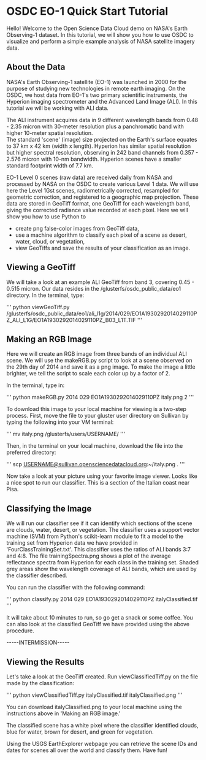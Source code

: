 # OSDC EO-1 Quick Start Tutorial

Hello! Welcome to the Open Science Data Cloud demo on NASA's Earth Observing-1 dataset. 
In this tutorial, we will show you how to use OSDC to visualize
and perform a simple example analysis of NASA satellite imagery data.

## About the Data
NASA's Earth Observing-1 satellite (EO-1) was launched in 2000 for the purpose of 
studying new technologies in remote earth imaging. On the OSDC, we host data from 
EO-1's two primary scientific instruments, the Hyperion imaging spectrometer and the 
Advanced Land Image (ALI). In this tutorial we will be working with ALI data.

The ALI instrument acquires data in 9 different wavelength bands from 0.48 - 2.35 micron
with 30-meter resolution plus a panchromatic band with higher 10-meter spatial resolution.  
The standard 'scene' (image) size projected on the Earth's surface equates to 37 km x 42 km 
(width x length).  Hyperion has similar spatial resolution but higher spectral resolution, 
observing in 242 band channels from 0.357 - 2.576 micron with 10-nm bandwidth. 
Hyperion scenes have a smaller standard footprint width of 7.7 km.

EO-1 Level 0 scenes (raw data) are received daily from NASA and processed by NASA on the 
OSDC to create various Level 1 data.  We will use here the Level 1Gst scenes, 
radiometrically corrected, resampled for geometric correction, and registered to a 
geographic map projection. 
These data are stored in GeoTiff format, one GeoTiff for each wavelength band, giving the 
corrected radiance value recorded at each pixel. Here we will show you how to use Python to 
* create png false-color images from GeoTiff data,
* use a machine algorithm to classify each pixel of a scene as desert, water, cloud, or vegetation,
* view GeoTiffs and save the results of your classification as an image.

## Viewing a GeoTiff
We will take a look at an example ALI GeoTiff from band 3, covering 0.45 - 0.515 micron. 
Our data resides in the /glusterfs/osdc_public_data/eo1 directory.  In the terminal, type:

'''
python viewGeoTiff.py /glusterfs/osdc_public_data/eo1/ali_l1g/2014/029/EO1A1930292014029110PZ_ALI_L1G/EO1A1930292014029110PZ_B03_L1T.TIF
'''

## Making an RGB Image
Here we will create an RGB image from three bands of an individual ALI scene. 
We will use the makeRGB.py script to look at a scene observed on the 29th 
day of 2014 and save it as a png image.  To make the image a little brighter,
we tell the script to scale each color up by a factor of 2.

In the terminal, type in:

'''
python makeRGB.py 2014 029 EO1A1930292014029110PZ italy.png 2
'''

To download this image to your local machine for viewing is a two-step process.
First, move the file to your gluster user directory on Sullivan
by typing the following into your VM terminal:

'''
mv italy.png /glusterfs/users/USERNAME/
'''

Then, in the terminal on your local machine, download the file into the preferred directory:

'''
scp USERNAME@sullivan.opensciencedatacloud.org:~/italy.png .
'''

Now take a look at your picture using your favorite image viewer.
Looks like a nice spot to run our classifier. This is a section of the Italian coast near Pisa.
 
## Classifying the Image
We will run our classifier see if it can identify which sections of the scene are clouds, 
water, desert, or vegetation.  The classifier uses a support vector machine (SVM) 
from Python's scikit-learn module to fit a model
to the training set from Hyperion data we have provided in 'FourClassTrainingSet.txt'. 
This classifier uses the ratios of ALI bands 3:7 and 4:8.
The file trainingSpectra.png shows a plot of the average reflectance spectra from Hyperion 
for each class in the training set.  Shaded grey areas show the wavelength coverage of
ALI bands, which are used by the classifier described.

You can run the classifier with the following command:

'''
python classify.py 2014 029 EO1A1930292014029110PZ italyClassified.tif
'''

It will take about 10 minutes to run, so go get a snack or some coffee. You 
can also look at the classified GeoTiff we have provided using the above procedure.

-----INTERMISSION-----

## Viewing the Results
Let's take a look at the GeoTiff created. Run viewClassifiedTiff.py on the file
made by the classification:

'''
python viewClassifiedTiff.py italyClassified.tif italyClassified.png
'''

You can download italyClassified.png to your local machine using the instructions 
above in 'Making an RGB image.'

The classified scene has a white pixel where the classifier identified clouds, 
blue for water, brown for desert, and green for vegetation. 

Using the USGS EarthExplorer webpage you can retrieve the scene IDs 
and dates for scenes all over the world and classify them. Have fun! 
